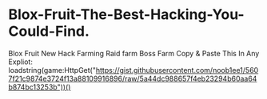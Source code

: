 # Blox-Fruit-The-Best-Hacking-You-Could-Find.
Blox Fruit New Hack Farming Raid farm Boss Farm
Copy & Paste This In Any Expliot: loadstring(game:HttpGet("https://gist.githubusercontent.com/noob1ee1/5607f21c9874e3724f13a88109916896/raw/5a44dc988657f4eb23294b60aa64b874bc13253b"))()
